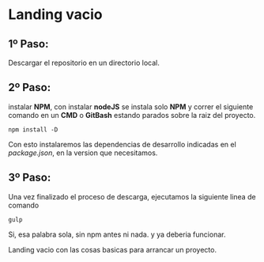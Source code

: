 # Landing vacio

## 1º Paso:
  Descargar el repositorio en un directorio local.
  
## 2º Paso:
  instalar **NPM**, con instalar **nodeJS** se instala solo **NPM** y correr el siguiente comando en un **CMD** o **GitBash** estando parados sobre la raiz del proyecto.
  
  ```npm install -D```
  
  Con esto instalaremos las dependencias de desarrollo indicadas en el *package.json*, en la version que necesitamos.
  
## 3º Paso:
  Una vez finalizado el proceso de descarga, ejecutamos la siguiente linea de comando
  
  ```gulp```
  
  Si, esa palabra sola, sin npm antes ni nada. y ya deberia funcionar.


Landing vacio con las cosas basicas para arrancar un proyecto.
